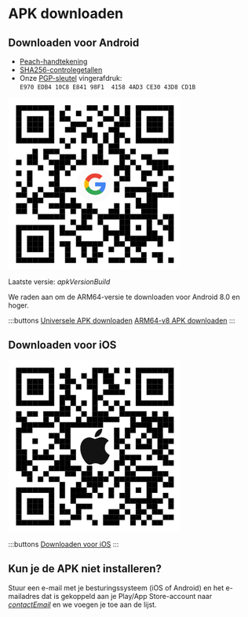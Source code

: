 # APK downloaden

## Downloaden voor Android

- [Peach-handtekening]($apkSignaturesUrl$)
- [SHA256-controlegetallen]($apkChecksumsUrl$)
- Onze [PGP-sleutel](https://keys.openpgp.org/vks/v1/by-fingerprint/E970EDB410C8E84198F141584AD3CE3043D8CD1B) vingerafdruk:<br>
  `E970 EDB4 10C8 E841 98F1  4158 4AD3 CE30 43D8 CD1B`

<img src="/icons/qrcode_android.png" width="350">

Laatste versie: $apkVersionBuild$

We raden aan om de ARM64-versie te downloaden voor Android 8.0 en hoger.

:::buttons
[Universele APK downloaden]($apkUniversalUrl$)
[ARM64-v8 APK downloaden]($apkArm64v8Url$)
:::

## Downloaden voor iOS

<img src="/icons/qrcode_apple.png" width="350">

:::buttons
[Downloaden voor iOS](https://testflight.apple.com/join/wfSPFEWG)
:::

## Kun je de APK niet installeren?

Stuur een e-mail met je besturingssysteem (iOS of Android) en het e-mailadres dat is gekoppeld aan je Play/App Store-account naar
[$contactEmail$](mailto:$contactEmail$) en we voegen je toe aan de lijst.
